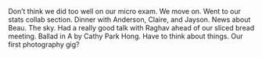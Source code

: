 Don’t think we did too well on our micro exam. We move on. Went to our stats collab section. Dinner with Anderson, Claire, and Jayson. News about Beau. The sky. Had a really good talk with Raghav ahead of our sliced bread meeting. Ballad in A by Cathy Park Hong. Have to think about things. Our first photography gig?